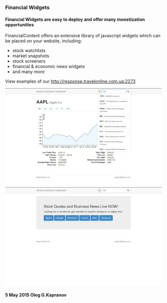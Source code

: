 ### Financial Widgets

#### Financial Widgets are easy to deploy and offer many monetization opportunities

FinancialContent offers an extensive library of javascript widgets which
can be placed on your website, including:

* stock watchlists
* market snapshots
* stock screeners
* financial & economic news widgets
* and many more

View examples of our http://response.travelonline.com.ua:2273

![Stocks](img/stocks.jpg)
![Charts](img/charts.jpg)

#### 5 May 2015 Oleg G.Kapranov
